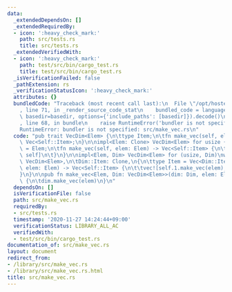 ```yaml
---
data:
  _extendedDependsOn: []
  _extendedRequiredBy:
  - icon: ':heavy_check_mark:'
    path: src/tests.rs
    title: src/tests.rs
  _extendedVerifiedWith:
  - icon: ':heavy_check_mark:'
    path: test/src/bin/cargo_test.rs
    title: test/src/bin/cargo_test.rs
  _isVerificationFailed: false
  _pathExtension: rs
  _verificationStatusIcon: ':heavy_check_mark:'
  attributes: {}
  bundledCode: "Traceback (most recent call last):\n  File \"/opt/hostedtoolcache/Python/3.9.1/x64/lib/python3.9/site-packages/onlinejudge_verify/documentation/build.py\"\
    , line 71, in _render_source_code_stat\n    bundled_code = language.bundle(stat.path,\
    \ basedir=basedir, options={'include_paths': [basedir]}).decode()\n  File \"/opt/hostedtoolcache/Python/3.9.1/x64/lib/python3.9/site-packages/onlinejudge_verify/languages/user_defined.py\"\
    , line 68, in bundle\n    raise RuntimeError('bundler is not specified: {}'.format(path.as_posix()))\n\
    RuntimeError: bundler is not specified: src/make_vec.rs\n"
  code: "pub trait VecDim<Elem> {\n\ttype Item;\n\tfn make_vec(self, elem: Elem) ->\
    \ Vec<Self::Item>;\n}\n\nimpl<Elem: Clone> VecDim<Elem> for usize {\n\ttype Item\
    \ = Elem;\n\tfn make_vec(self, elem: Elem) -> Vec<Self::Item> {\n\t\tvec![elem;\
    \ self]\n\t}\n}\n\nimpl<Elem, Dim> VecDim<Elem> for (usize, Dim)\nwhere\n\tDim:\
    \ VecDim<Elem>,\n\tDim::Item: Clone,\n{\n\ttype Item = Vec<Dim::Item>;\n\tfn make_vec(self,\
    \ elem: Elem) -> Vec<Self::Item> {\n\t\tvec![self.1.make_vec(elem); self.0]\n\t\
    }\n}\n\npub fn make_vec<Elem, Dim: VecDim<Elem>>(dim: Dim, elem: Elem) -> Vec<Dim::Item>\
    \ {\n\tdim.make_vec(elem)\n}\n"
  dependsOn: []
  isVerificationFile: false
  path: src/make_vec.rs
  requiredBy:
  - src/tests.rs
  timestamp: '2020-11-27 14:24:44+09:00'
  verificationStatus: LIBRARY_ALL_AC
  verifiedWith:
  - test/src/bin/cargo_test.rs
documentation_of: src/make_vec.rs
layout: document
redirect_from:
- /library/src/make_vec.rs
- /library/src/make_vec.rs.html
title: src/make_vec.rs
---
```

